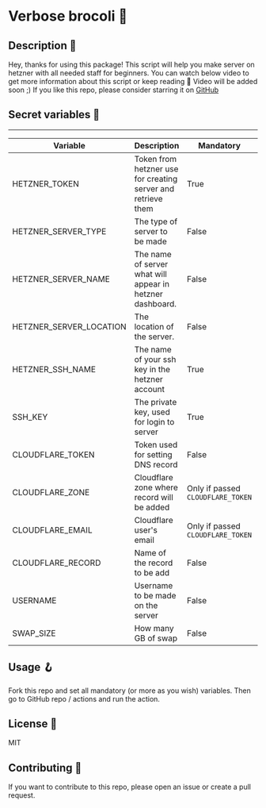 # Verbose brocoli 🥦

## Description 📙
Hey, thanks for using this package! This script will help you make server on hetzner with all needed staff for beginners. You can watch below video to get more information about this script or keep reading 📖
Video will be added soon ;)
If you like this repo, please consider starring it on [GitHub](https://github.com/Shirobachi/verbose-broccoli)

## Secret variables 🤫
---
| Variable | Description | Mandatory | Default | How to get |
|-|-|-|-|-|
|HETZNER_TOKEN | Token from hetzner use for creating server and retrieve them | True | N/A | [Click me](https://imgur.com/a/VhHQjJ9) |
|HETZNER_SERVER_TYPE | The type of server to be made | False | cx11 | [There is list with all codes!](https://www.hetzner.com/cloud) | 
|HETZNER_SERVER_NAME | The name of server what will appear in hetzner dashboard. | False | server | N/A | 
|HETZNER_SERVER_LOCATION | The location of the server. | False | hel1 | [There is list of all locations.](https://docs.hetzner.com/cloud/general/locations/) |
|HETZNER_SSH_NAME | The name of your ssh key in the hetzner account | True | N/A | [Click me](https://imgur.com/OstY28w) |
|SSH_KEY | The private key, used for login to server | True | N/A | First generate key pair as for `HETZNER_SSH_NAME` then do [this](https://imgur.com/SSdm85z) |
|CLOUDFLARE_TOKEN | Token used for setting DNS record | False | None | [Click me!](https://imgur.com/brNK4nv) |
|CLOUDFLARE_ZONE | Cloudflare zone where record will be added | Only if passed `CLOUDFLARE_TOKEN` | None | [Click me](https://i.imgur.com/GwSNcp1.png) |
|CLOUDFLARE_EMAIL | Cloudflare user's email | Only if passed `CLOUDFLARE_TOKEN` | None | [Click me](https://i.imgur.com/TSMDFgM.png) |
|CLOUDFLARE_RECORD | Name of the record to be add | False | server | N/A |
|USERNAME | Username to be made on the server | False | user | N/A |
|SWAP_SIZE | How many GB of swap | False | 2 | N/A |

## Usage 🪝
Fork this repo and set all mandatory (or more as you wish) variables. Then go to GitHub repo / actions and run the action.

## License 📝
MIT

## Contributing 🧰 
If you want to contribute to this repo, please open an issue or create a pull request.